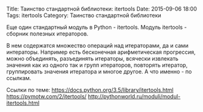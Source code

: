 Title: Таинство стандартной библиотеки: itertools
Date: 2015-09-06 18:00
Tags: itertools
Category: Таинство стандартной библиотеки

Еще один стандартный модуль в Python - itertools.
Модуль itertools - сборник полезных итераторов.

В нем содержатся множество операций над итераторами, да и сами интераторы. 
Например есть бесконечная арифметическая прогрессия, можно объединять, разъединять итераторы, всячески извлекать значения как из одного так и групп итераторов, повторять итератор, группировать значения итератора и многое другое. А что именно - по ссылкам.

Ссылки по теме:
https://docs.python.org/3.5/library/itertools.html
https://pymotw.com/2/itertools/
http://pythonworld.ru/moduli/modul-itertools.html